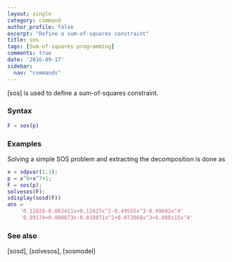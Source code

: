 ```yaml
---
layout: single
category: command
author_profile: false
excerpt: "Define a sum-of-squares constraint"
title: sos
tags: [Sum-of-squares programming]
comments: true
date: '2016-09-17'
sidebar:
  nav: "commands"
---
```


[sos] is used to define a sum-of-squares constraint.

### Syntax

````matlab
F = sos(p)
````

### Examples
Solving a simple SOS problem and extracting the decomposition is done as

````matlab
x = sdpvar(1,1);
p = x^8+x^7+1;
F = sos(p);
solvesos(F);
sdisplay(sosd(F))
ans =
    '0.12828-0.062411x+0.12427x^2-0.49555x^3-0.99602x^4'
    '0.99174+0.008073x-0.018071x^2+0.072068x^3+0.089115x^4'
````

### See also
[sosd], [solvesos], [sosmodel]
